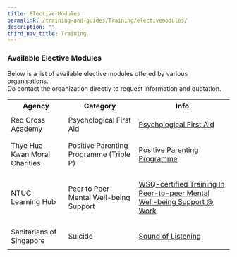 ```yaml
---
title: Elective Modules
permalink: /training-and-guides/Training/electivemodules/
description: ""
third_nav_title: Training
---
```

### Available Elective Modules</h3>
Below is a list of available elective modules offered by various organisations.<br>Do contact the organization directly to request information and quotation.

<div class="horizontal-scroll"><table width="100%">

  <tbody><tr>
    <th>Agency</th>
    <th>Category</th>
    <th>Info</th>
  </tr>

  <tr>
    <td>Red Cross Academy</td>
    <td>Psychological First Aid</td>
    <td>
			
[Psychological First Aid](https://www.redcross.sg/get-trained/psychological-first-aid.html)
			
</td>
  </tr>
  <tr>
    <td>Thye Hua Kwan Moral Charities</td>
    <td>Positive Parenting Programme (Triple P)</td>
    <td>
			
[Positive Parenting Programme](https://www.thkmc.org.sg/services_detail/thk-centre-for-family-harmony-circuit/)
			
</td>
  </tr>

<tr>
    <td>NTUC Learning Hub</td>
    <td>Peer to Peer Mental Well-being Support</td>
    <td>
			
[WSQ-certified Training In Peer-to-peer Mental Well-being Support @ Work](https://www.ntuclearninghub.com/en-gb/-/course/wsq-certified-training-in-peer-to-peer-mental-well-being-support-work)
			
</td>
  </tr>		
		
<tr>
    <td>Sanitarians of Singapore</td>
    <td>Suicide</td>
    <td>
			
[Sound of Listening](https://www.sos.org.sg/training/the-sound-of-listening)
			
</td>
  </tr>		
</tbody></table></div>